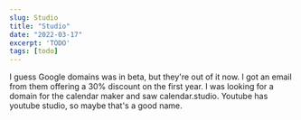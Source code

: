 ```yaml
---
slug: Studio
title: "Studio"
date: "2022-03-17"
excerpt: 'TODO'
tags: [todo]
---
```


I guess Google domains was in beta, but they're out of it now. I got an email from them offering a 30% discount on the first year. I was looking for a domain for the calendar maker and saw calendar.studio. Youtube has youtube studio, so maybe that's a good name.
